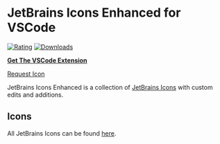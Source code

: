 # JetBrains Icons Enhanced for VSCode

[![Rating](https://img.shields.io/visual-studio-marketplace/stars/stevenayers.vsc-jetbrains-icons-enhanced?style=flat-square)](https://marketplace.visualstudio.com/items?itemName=stevenayers.vsc-jetbrains-icons-enhanced)
[![Downloads](https://img.shields.io/visual-studio-marketplace/d/stevenayers.vsc-jetbrains-icons-enhanced?style=flat-square)](https://marketplace.visualstudio.com/items?itemName=stevenayers.vsc-jetbrains-icons-enhanced)

**[Get The VSCode Extension](https://marketplace.visualstudio.com/items?itemName=stevenayers.vsc-jetbrains-icons-enhanced)**

[Request Icon](https://github.com/stevenayers/vsc-jetbrains-icons-enhanced/issues)

JetBrains Icons Enhanced is a collection of
[JetBrains Icons](https://jetbrains.design/intellij/resources/icons_list/) with
custom edits and additions.

## Icons

All JetBrains Icons can be found
[here](https://jetbrains.design/intellij/resources/icons_list/).
